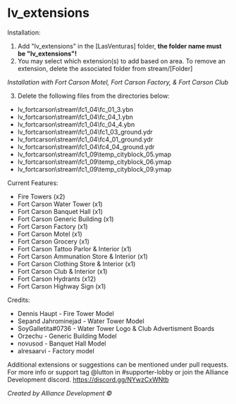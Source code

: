 # lv_extensions

Installation:

1) Add "lv_extensions" in the [LasVenturas] folder, **the folder name must be "lv_extensions"!**
2) You may select which extension(s) to add based on area. To remove an extension, delete the associated folder from stream/[Folder]

*Installation with Fort Carson Motel, Fort Carson Factory, & Fort Carson Club*

3) Delete the following files from the directories below:
  - lv_fortcarson\stream\fc1_04\fc_01_3.ybn
  - lv_fortcarson\stream\fc1_04\fc_04_1.ybn
  - lv_fortcarson\stream\fc1_04\fc_04_4.ybn
  - lv_fortcarson\stream\fc1_04\fc1_03_ground.ydr
  - lv_fortcarson\stream\fc1_04\fc4_01_ground.ydr
  - lv_fortcarson\stream\fc1_04\fc4_04_ground.ydr 
  - lv_fortcarson\stream\fc1_09\temp_cityblock_05.ymap
  - lv_fortcarson\stream\fc1_09\temp_cityblock_06.ymap
  - lv_fortcarson\stream\fc1_09\temp_cityblock_09.ymap


Current Features:
- Fire Towers (x2)
- Fort Carson Water Tower (x1)
- Fort Carson Banquet Hall (x1)
- Fort Carson Generic Building (x1)
- Fort Carson Factory (x1)
- Fort Carson Motel (x1)
- Fort Carson Grocery (x1)
- Fort Carson Tattoo Parlor & Interior (x1)
- Fort Carson Ammunation Store & Interior (x1)
- Fort Carson Clothing Store & Interior (x1)
- Fort Carson Club & Interior (x1)
- Fort Carson Hydrants (x12)
- Fort Carson Highway Sign (x1)

Credits:
- Dennis Haupt - Fire Tower Model
- Sepand Jahrominejad - Water Tower Model
- SoyGalletita#0736 - Water Tower Logo & Club Advertisment Boards
- Orzechu - Generic Building Model
- novusod - Banquet Hall Model
- alresaarvi - Factory model

Additional extensions or suggestions can be mentioned under pull requests. 
For more info or support tag @lutton in #supporter-lobby or join the Alliance Development discord.
https://discord.gg/NYwzCxWNtb

*Created by Alliance Development ©*
